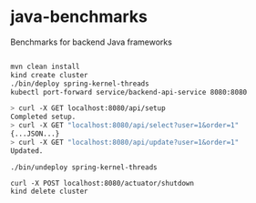 # java-benchmarks

Benchmarks for backend Java frameworks

```bash

mvn clean install
kind create cluster
./bin/deploy spring-kernel-threads
kubectl port-forward service/backend-api-service 8080:8080
```

```bash
> curl -X GET localhost:8080/api/setup
Completed setup.
> curl -X GET "localhost:8080/api/select?user=1&order=1"
{...JSON...}
> curl -X GET "localhost:8080/api/update?user=1&order=1"
Updated.
```

```
./bin/undeploy spring-kernel-threads

curl -X POST localhost:8080/actuator/shutdown
kind delete cluster
```
